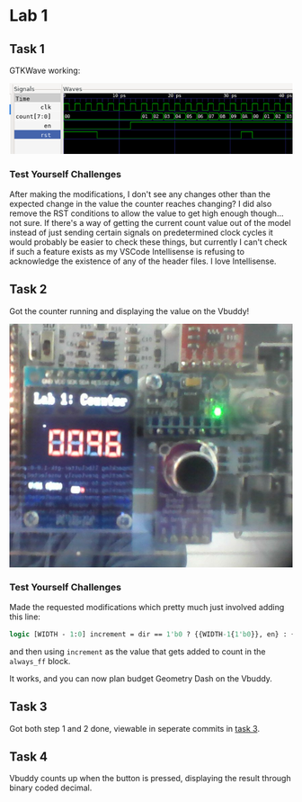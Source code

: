 # Lab 1

## Task 1

GTKWave working:

![gtkwave example](docs/gtkwave1.png)

### Test Yourself Challenges

After making the modifications, I don't see any changes other than the expected change in the value the counter reaches changing? I did also remove the RST conditions to allow the value to get high enough though... not sure. If there's a way of getting the current count value out of the model instead of just sending certain signals on predetermined clock cycles it would probably be easier to check these things, but currently I can't check if such a feature exists as my VSCode Intellisense is refusing to acknowledge the existence of any of the header files. I love Intellisense.

## Task 2

Got the counter running and displaying the value on the Vbuddy!

![vbuddy working](docs/task2.jpg)

### Test Yourself Challenges

Made the requested modifications which pretty much just involved adding this line:
```systemverilog
logic [WIDTH - 1:0] increment = dir == 1'b0 ? {{WIDTH-1{1'b0}}, en} : {{WIDTH{en}}};
```
and then using `increment` as the value that gets added to count in the `always_ff` block. 

It works, and you can now plan budget Geometry Dash on the Vbuddy.

## Task 3

Got both step 1 and 2 done, viewable in seperate commits in [task 3](task3).

## Task 4

Vbuddy counts up when the button is pressed, displaying the result through binary coded decimal.